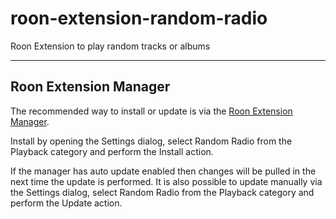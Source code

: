 # roon-extension-random-radio
Roon Extension to play random tracks or albums

------------
## Roon Extension Manager
The recommended way to install or update is via the [Roon Extension Manager](https://github.com/TheAppgineer/roon-extension-manager/wiki/Installation).

Install by opening the Settings dialog, select Random Radio from the Playback category and perform the Install action.

If the manager has auto update enabled then changes will be pulled in the next time the update is performed. It is also possible to update manually via the Settings dialog, select Random Radio from the Playback category and perform the Update action.

